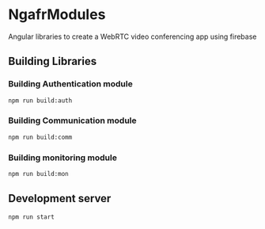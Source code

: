 # NgafrModules

Angular libraries to create a WebRTC video conferencing app using firebase

## Building Libraries

### Building Authentication module
```cmd
npm run build:auth
```

### Building Communication module
```cmd
npm run build:comm
```

### Building monitoring module
```cmd
npm run build:mon
```

## Development server
```cmd
npm run start
```
